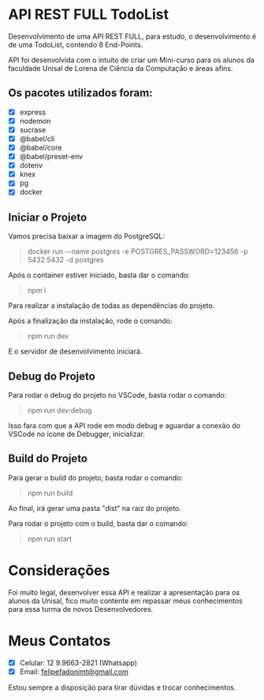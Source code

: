 # API REST FULL TodoList

Desenvolvimento de uma API REST FULL, para estudo, o desenvolvimento é de uma TodoList, contendo 8 End-Points.

API foi desenvolvida com o intuito de criar um Mini-curso para os alunos da faculdade Unisal de Lorena de Ciência da Computação e áreas afins.

## Os pacotes utilizados foram:

- [x] express
- [x] nodemon
- [x] sucrase
- [x] @babel/cli
- [x] @babel/core
- [x] @babel/preset-env
- [x] dotenv
- [x] knex
- [x] pg
- [x] docker

## Iniciar o Projeto

Vamos precisa baixar a imagem do PostgreSQL:
> docker run --name postgres -e POSTGRES_PASSWORD=123456 -p 5432:5432 -d postgres

Após o container estiver iniciado, basta dar o comando:
> npm i

Para realizar a instalação de todas as dependências do projeto.

Após a finalização da instalação, rode o comando:
> npm run dev

E o servidor de desenvolvimento iniciará.

## Debug do Projeto

Para rodar o debug do projeto no VSCode, basta rodar o comando:
> npm run dev:debug

Isso fara com que a API rode em modo debug e aguardar a conexão do VSCode no ícone de Debugger, inicializar.

## Build do Projeto

Para gerar o build do projeto, basta rodar o comando:
> npm run build

Ao final, irá gerar uma pasta "dist" na raiz do projeto.

Para rodar o projeto com o build, basta dar o comando:
> npm run start

# Considerações

Foi muito legal, desenvolver essa API e realizar a apresentação para os alunos da Unisal, fico muito contente em repassar meus conhecimentos para essa turma de novos Desenvolvedores.

# Meus Contatos
- [x] Celular: 12 9.9663-2821 (Whatsapp)
- [x] Email: felipefadonimt@gmail.com

Estou sempre a disposição para tirar dúvidas e trocar conhecimentos.
